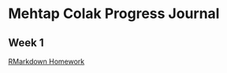 # Mehtap Colak Progress Journal

## Week 1

[RMarkdown Homework](https://pjournal.github.io/mef03-mehtapmetinoglu/mehtap-colak-rmarkdown-homework.html)
